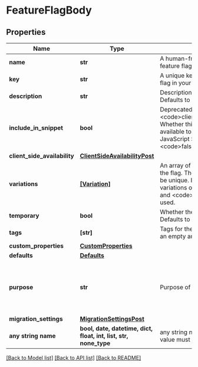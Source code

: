 # FeatureFlagBody


## Properties
Name | Type | Description | Notes
------------ | ------------- | ------------- | -------------
**name** | **str** | A human-friendly name for the feature flag | 
**key** | **str** | A unique key used to reference the flag in your code | 
**description** | **str** | Description of the feature flag. Defaults to an empty string. | [optional] 
**include_in_snippet** | **bool** | Deprecated, use &lt;code&gt;clientSideAvailability&lt;/code&gt;. Whether this flag should be made available to the client-side JavaScript SDK. Defaults to &lt;code&gt;false&lt;/code&gt;. | [optional] 
**client_side_availability** | [**ClientSideAvailabilityPost**](ClientSideAvailabilityPost.md) |  | [optional] 
**variations** | [**[Variation]**](Variation.md) | An array of possible variations for the flag. The variation values must be unique. If omitted, two boolean variations of &lt;code&gt;true&lt;/code&gt; and &lt;code&gt;false&lt;/code&gt; will be used. | [optional] 
**temporary** | **bool** | Whether the flag is a temporary flag. Defaults to &lt;code&gt;true&lt;/code&gt;. | [optional] 
**tags** | **[str]** | Tags for the feature flag. Defaults to an empty array. | [optional] 
**custom_properties** | [**CustomProperties**](CustomProperties.md) |  | [optional] 
**defaults** | [**Defaults**](Defaults.md) |  | [optional] 
**purpose** | **str** | Purpose of the flag | [optional]  if omitted the server will use the default value of "migration"
**migration_settings** | [**MigrationSettingsPost**](MigrationSettingsPost.md) |  | [optional] 
**any string name** | **bool, date, datetime, dict, float, int, list, str, none_type** | any string name can be used but the value must be the correct type | [optional]

[[Back to Model list]](../README.md#documentation-for-models) [[Back to API list]](../README.md#documentation-for-api-endpoints) [[Back to README]](../README.md)


